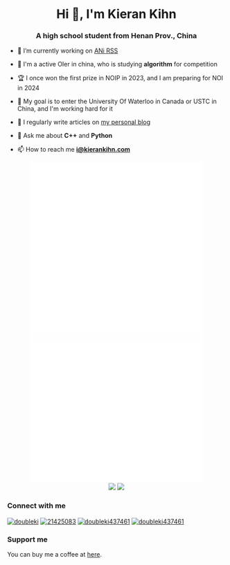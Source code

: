 <h1 align="center">Hi 👋, I'm Kieran Kihn</h1>
<h3 align="center">A high school student from Henan Prov., China</h3>

- 🔭 I’m currently working on [ANi RSS](https://github.com/doubleki7461/go-ani-rss)

- 🌱 I'm a active OIer in china, who is studying **algorithm** for competition
  
- 🏆 I once won the first prize in NOIP in 2023, and I am preparing for NOI in 2024
  
- 🎯 My goal is to enter the University Of Waterloo in Canada or USTC in China, and I'm working hard for it

- 📝 I regularly write articles on [my personal blog](https://blog.kierankihn.com)

- 💬 Ask me about **C++** and **Python**

- 📫 How to reach me **i@kierankihn.com**

<div align="center">
  <img width="400px" src="https://github.com/kierankihn/kierankihn/raw/main/metrics-left.svg"> <img width="400px" src="https://github.com/kierankihn/kierankihn/raw/main/metrics-right.svg">
  <br>
  <img height="160px" src="https://github-readme-stats.vercel.app/api?username=kierankihn&theme=onedark&show_icons=true"> <img height="160px" src="https://streak-stats.demolab.com?user=kierankihn&theme=onedark">
</div>

### Connect with me
<a href="https://codeforces.com/profile/doubleki" target="blank"><img align="center" src="https://raw.githubusercontent.com/rahuldkjain/github-profile-readme-generator/master/src/images/icons/Social/codeforces.svg" alt="doubleki" height="30" width="40" /></a>
<a href="https://stackoverflow.com/users/21425083" target="blank"><img align="center" src="https://raw.githubusercontent.com/rahuldkjain/github-profile-readme-generator/master/src/images/icons/Social/stack-overflow.svg" alt="21425083" height="30" width="40" /></a>
<a href="https://twitter.com/doubleki437461" target="blank"><img align="center" src="https://raw.githubusercontent.com/rahuldkjain/github-profile-readme-generator/master/src/images/icons/Social/twitter.svg" alt="doubleki437461" height="30" width="40" /></a>
<a href="https://fb.com/doubleki437461" target="blank"><img align="center" src="https://raw.githubusercontent.com/rahuldkjain/github-profile-readme-generator/master/src/images/icons/Social/facebook.svg" alt="doubleki437461" height="30" width="40" /></a>

### Support me
You can buy me a coffee at [here](https://www.buymeacoffee.com/kierankihn).
